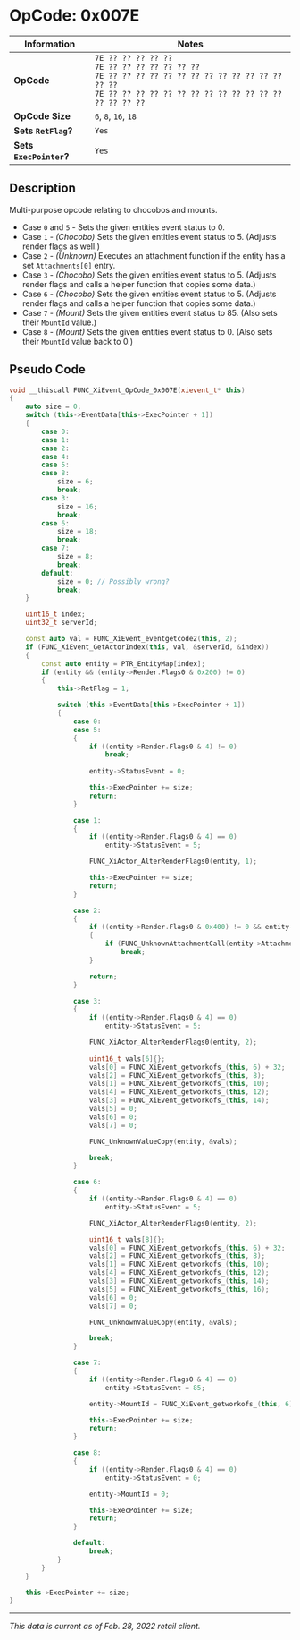 # OpCode: 0x007E

| Information               | Notes |
|---                        |---    |
| **OpCode**                | `7E ?? ?? ?? ?? ??` <br> `7E ?? ?? ?? ?? ?? ?? ??` <br> `7E ?? ?? ?? ?? ?? ?? ?? ?? ?? ?? ?? ?? ?? ?? ??` <br> `7E ?? ?? ?? ?? ?? ?? ?? ?? ?? ?? ?? ?? ?? ?? ?? ?? ??` |
| **OpCode Size**           | `6`, `8`, `16`, `18` |
| **Sets `RetFlag`?**       | `Yes` |
| **Sets `ExecPointer`?**   | `Yes` |

## Description

Multi-purpose opcode relating to chocobos and mounts.

  * Case `0` and `5` - Sets the given entities event status to 0.
  * Case `1` - _(Chocobo)_ Sets the given entities event status to 5. (Adjusts render flags as well.)
  * Case `2` - _(Unknown)_ Executes an attachment function if the entity has a set `Attachments[0]` entry.
  * Case `3` - _(Chocobo)_ Sets the given entities event status to 5. (Adjusts render flags and calls a helper function that copies some data.)
  * Case `6` - _(Chocobo)_ Sets the given entities event status to 5. (Adjusts render flags and calls a helper function that copies some data.)
  * Case `7` - _(Mount)_ Sets the given entities event status to 85. (Also sets their `MountId` value.)
  * Case `8` - _(Mount)_ Sets the given entities event status to 0. (Also sets their `MountId` value back to 0.)

## Pseudo Code

```cpp
void __thiscall FUNC_XiEvent_OpCode_0x007E(xievent_t* this)
{
    auto size = 0;
    switch (this->EventData[this->ExecPointer + 1])
    {
        case 0:
        case 1:
        case 2:
        case 4:
        case 5:
        case 8:
            size = 6;
            break;
        case 3:
            size = 16;
            break;
        case 6:
            size = 18;
            break;
        case 7:
            size = 8;
            break;
        default:
            size = 0; // Possibly wrong?
            break;
    }

    uint16_t index;
    uint32_t serverId;

    const auto val = FUNC_XiEvent_eventgetcode2(this, 2);
    if (FUNC_XiEvent_GetActorIndex(this, val, &serverId, &index))
    {
        const auto entity = PTR_EntityMap[index];
        if (entity && (entity->Render.Flags0 & 0x200) != 0)
        {
            this->RetFlag = 1;

            switch (this->EventData[this->ExecPointer + 1])
            {
                case 0:
                case 5:
                {
                    if ((entity->Render.Flags0 & 4) != 0)
                        break;
                    
                    entity->StatusEvent = 0;

                    this->ExecPointer += size;
                    return;
                }

                case 1:
                {
                    if ((entity->Render.Flags0 & 4) == 0)
                        entity->StatusEvent = 5;

                    FUNC_XiActor_AlterRenderFlags0(entity, 1);

                    this->ExecPointer += size;
                    return;
                }

                case 2:
                {
                    if ((entity->Render.Flags0 & 0x400) != 0 && entity->Attachments[0])
                    {
                        if (FUNC_UnknownAttachmentCall(entity->Attachments[0]))
                            break;
                    }

                    return;
                }

                case 3:
                {
                    if ((entity->Render.Flags0 & 4) == 0)
                        entity->StatusEvent = 5;

                    FUNC_XiActor_AlterRenderFlags0(entity, 2);
                    
                    uint16_t vals[6]{};
                    vals[0] = FUNC_XiEvent_getworkofs_(this, 6) + 32;
                    vals[2] = FUNC_XiEvent_getworkofs_(this, 8);
                    vals[1] = FUNC_XiEvent_getworkofs_(this, 10);
                    vals[4] = FUNC_XiEvent_getworkofs_(this, 12);
                    vals[3] = FUNC_XiEvent_getworkofs_(this, 14);
                    vals[5] = 0;
                    vals[6] = 0;
                    vals[7] = 0;

                    FUNC_UnknownValueCopy(entity, &vals);

                    break;
                }

                case 6:
                {
                    if ((entity->Render.Flags0 & 4) == 0)
                        entity->StatusEvent = 5;

                    FUNC_XiActor_AlterRenderFlags0(entity, 2);

                    uint16_t vals[8]{};
                    vals[0] = FUNC_XiEvent_getworkofs_(this, 6) + 32;
                    vals[2] = FUNC_XiEvent_getworkofs_(this, 8);
                    vals[1] = FUNC_XiEvent_getworkofs_(this, 10);
                    vals[4] = FUNC_XiEvent_getworkofs_(this, 12);
                    vals[3] = FUNC_XiEvent_getworkofs_(this, 14);
                    vals[5] = FUNC_XiEvent_getworkofs_(this, 16);
                    vals[6] = 0;
                    vals[7] = 0;

                    FUNC_UnknownValueCopy(entity, &vals);

                    break;
                }

                case 7:
                {
                    if ((entity->Render.Flags0 & 4) == 0)
                        entity->StatusEvent = 85;

                    entity->MountId = FUNC_XiEvent_getworkofs_(this, 6) + 1;

                    this->ExecPointer += size;
                    return;
                }

                case 8:
                {
                    if ((entity->Render.Flags0 & 4) == 0)
                        entity->StatusEvent = 0;

                    entity->MountId = 0;

                    this->ExecPointer += size;
                    return;
                }

                default:
                    break;
            }
        }
    }

    this->ExecPointer += size;
}
```

---

_This data is current as of Feb. 28, 2022 retail client._